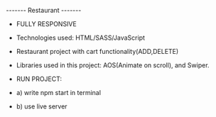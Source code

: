 ------- Restaurant -------

- FULLY RESPONSIVE
- Technologies used: HTML/SASS/JavaScript
- Restaurant project with cart functionality(ADD,DELETE)
- Libraries used in this project: AOS(Animate on scroll), and Swiper.

- RUN PROJECT:
- a) write npm start in terminal
- b) use live server
